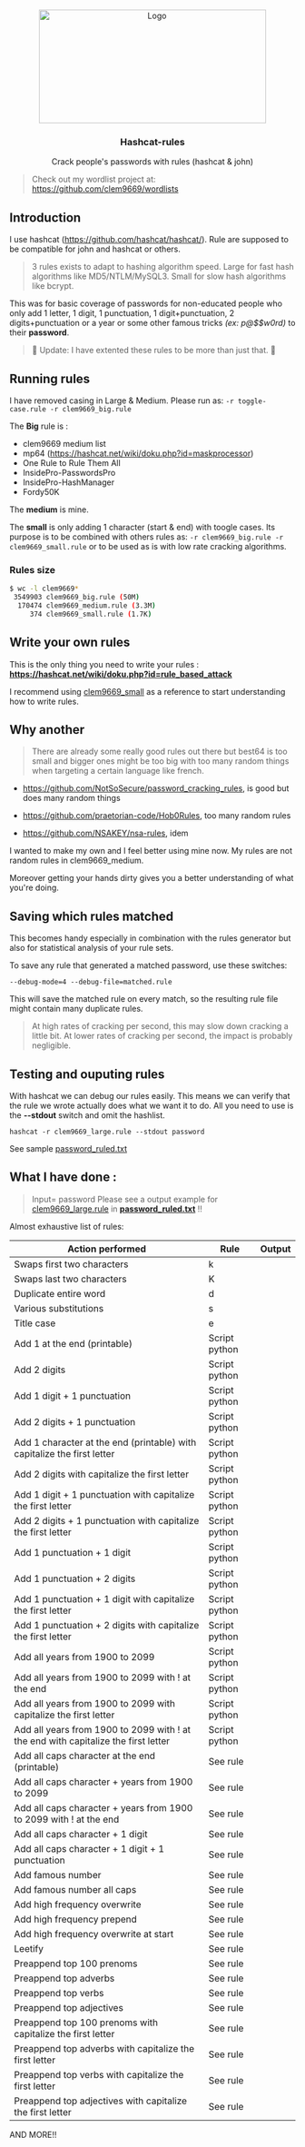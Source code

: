 <!-- PROJECT LOGO -->
<br />
<p align="center">
  <a href="https://github.com/clem9669/hashcat-rule">
    <img src="https://www.fai.org/sites/default/files/styles/basic_page_highlighted_mlarge/public/isc/rules.jpeg" alt="Logo" width="400" height="200">
  </a>

  <h3 align="center">Hashcat-rules</h3>

  <p align="center">
    Crack people's passwords with rules (hashcat & john)
  </p>

> Check out my wordlist project at: https://github.com/clem9669/wordlists

## Introduction
I use hashcat (https://github.com/hashcat/hashcat/).
Rule are supposed to be compatible for john and hashcat or others.

> 3 rules exists to adapt to hashing algorithm speed. Large for fast hash algorithms like MD5/NTLM/MySQL3. Small for slow hash algorithms like bcrypt.

This was for basic coverage of passwords for non-educated people who only add 1 letter, 1 digit, 1 punctuation, 1 digit+punctuation, 2 digits+punctuation or a year or some other famous tricks *(ex: p@$$w0rd)* to their **password**.

> 📣 Update: I have extented these rules to be more than just that. 📣


## Running rules

I have removed casing in Large & Medium. Please run as: `-r toggle-case.rule -r clem9669_big.rule`

The **Big** rule is :
* clem9669 medium list
* mp64 (https://hashcat.net/wiki/doku.php?id=maskprocessor)
* One Rule to Rule Them All
* InsidePro-PasswordsPro
* InsidePro-HashManager
* Fordy50K

The **medium** is mine.

The **small** is only adding 1 character (start & end) with toogle cases. 
Its purpose is to be combined with others rules as: `-r clem9669_big.rule -r clem9669_small.rule` or to be used as is with low rate cracking algorithms.

### Rules size

```sh
$ wc -l clem9669*
 3549903 clem9669_big.rule (50M)
  170474 clem9669_medium.rule (3.3M)
     374 clem9669_small.rule (1.7K)
```

## Write your own rules

This is the only thing you need to write your rules : **https://hashcat.net/wiki/doku.php?id=rule_based_attack**

I recommend using [clem9669_small](https://github.com/clem9669/hashcat-rule/blob/master/clem9669_small.rule) as a reference to start understanding how to write rules.

## Why another

> There are already some really good rules out there but best64 is too small and bigger ones might be too big with too many random things when targeting a certain language like french.


* https://github.com/NotSoSecure/password_cracking_rules, is good but does many random things

* https://github.com/praetorian-code/Hob0Rules, too many random rules

* https://github.com/NSAKEY/nsa-rules, idem

I wanted to make my own and I feel better using mine now. My rules are not random rules in clem9669_medium.


Moreover getting your hands dirty gives you a better understanding of what you're doing.

## Saving which rules matched


This becomes handy especially in combination with the rules generator but also for statistical analysis of your rule sets.

To save any rule that generated a matched password, use these switches:

`--debug-mode=4 --debug-file=matched.rule`


This will save the matched rule on every match, so the resulting rule file might contain many duplicate rules.

> At high rates of cracking per second, this may slow down cracking a little bit. 
> At lower rates of cracking per second, the impact is probably negligible.

## Testing and ouputing rules

With hashcat we can debug our rules easily. This means we can verify that the rule we wrote actually does what we want it to do. 
All you need to use is the **--stdout** switch and omit the hashlist. 

`hashcat -r clem9669_large.rule --stdout password`

See sample [password_ruled.txt](https://github.com/clem9669/hashcat-rule/blob/master/password_ruled.txt)

## What I have done : 

> Input= password
> Please see a output example for [clem9669_large.rule](https://github.com/clem9669/hashcat-rule/blob/master/clem9669_large.rule) in [**password_ruled.txt**](https://github.com/clem9669/hashcat-rule/blob/master/password_ruled.txt) !!

Almost exhaustive list of rules:

Action performed | Rule | Output 
-----|-------|-------
Swaps first two characters	 | k | 
Swaps last two characters | K | 
Duplicate entire word	 | d | 
Various substitutions | s |
Title case | e |
Add 1  at the end (printable) | Script python | 
Add 2 digits |Script python | 
Add 1 digit + 1 punctuation | Script python | 
Add 2 digits + 1 punctuation | Script python | 
Add 1 character at the end (printable) with capitalize the first letter | Script python | 
Add 2 digits with capitalize the first letter| Script python | 
Add 1 digit + 1 punctuation with capitalize the first letter| Script python | 
Add 2 digits + 1 punctuation with capitalize the first letter| Script python | 
Add 1 punctuation + 1 digit | Script python | 
Add 1 punctuation + 2 digits | Script python | 
Add 1 punctuation + 1 digit with capitalize the first letter| Script python | 
Add 1 punctuation + 2 digits with capitalize the first letter| Script python | 
Add all years from 1900 to 2099 | Script python | 
Add all years from 1900 to 2099 with ! at the end | Script python | 
Add all years from 1900 to 2099 with capitalize the first letter|Script python | 
Add all years from 1900 to 2099 with ! at the end with capitalize the first letter|Script python | 
Add all caps character at the end (printable) | See rule| 
Add all caps character + years from 1900 to 2099 | See rule| 
Add all caps character + years from 1900 to 2099 with ! at the end | See rule| 
Add all caps character + 1 digit | See rule| 
Add all caps character + 1 digit + 1 punctuation | See rule| 
Add famous number | See rule | 
Add famous number all caps| See rule | 
Add high frequency overwrite | See rule | 
Add high frequency prepend | See rule | 
Add high frequency overwrite at start | See rule | 
Leetify | See rule | 
Preappend top 100 prenoms | See rule | 
Preappend top adverbs | See rule | 
Preappend top verbs | See rule | 
Preappend top adjectives | See rule | 
Preappend top 100 prenoms with capitalize the first letter| See rule | 
Preappend top adverbs with capitalize the first letter| See rule | 
Preappend top verbs with capitalize the first letter| See rule | 
Preappend top adjectives with capitalize the first letter| See rule | 

AND MORE!!
